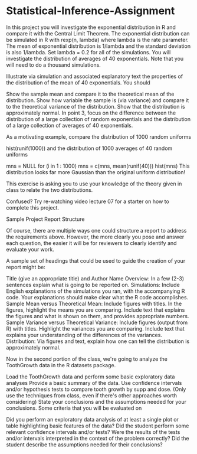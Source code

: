 # Statistical-Inference-Assignment
In this project you will investigate the exponential distribution in R and compare it with the Central Limit Theorem. The exponential distribution can be simulated in R with rexp(n, lambda) where lambda is the rate parameter. The mean of exponential distribution is 1/lambda and the standard deviation is also 1/lambda. Set lambda = 0.2 for all of the simulations. You will investigate the distribution of averages of 40 exponentials. Note that you will need to do a thousand simulations.

Illustrate via simulation and associated explanatory text the properties of the distribution of the mean of 40 exponentials. You should

Show the sample mean and compare it to the theoretical mean of the distribution.
Show how variable the sample is (via variance) and compare it to the theoretical variance of the distribution.
Show that the distribution is approximately normal.
In point 3, focus on the difference between the distribution of a large collection of random exponentials and the distribution of a large collection of averages of 40 exponentials.

As a motivating example, compare the distribution of 1000 random uniforms

hist(runif(1000))
and the distribution of 1000 averages of 40 random uniforms

mns = NULL
for (i in 1 : 1000) mns = c(mns, mean(runif(40)))
hist(mns)
This distribution looks far more Gaussian than the original uniform distribution!

This exercise is asking you to use your knowledge of the theory given in class to relate the two distributions.

Confused? Try re-watching video lecture 07 for a starter on how to complete this project.

Sample Project Report Structure

Of course, there are multiple ways one could structure a report to address the requirements above. However, the more clearly you pose and answer each question, the easier it will be for reviewers to clearly identify and evaluate your work.

A sample set of headings that could be used to guide the creation of your report might be:

Title (give an appropriate title) and Author Name
Overview: In a few (2-3) sentences explain what is going to be reported on.
Simulations: Include English explanations of the simulations you ran, with the accompanying R code. Your explanations should make clear what the R code accomplishes.
Sample Mean versus Theoretical Mean: Include figures with titles. In the figures, highlight the means you are comparing. Include text that explains the figures and what is shown on them, and provides appropriate numbers.
Sample Variance versus Theoretical Variance: Include figures (output from R) with titles. Highlight the variances you are comparing. Include text that explains your understanding of the differences of the variances.
Distribution: Via figures and text, explain how one can tell the distribution is approximately normal.

Now in the second portion of the class, we're going to analyze the ToothGrowth data in the R datasets package.

Load the ToothGrowth data and perform some basic exploratory data analyses
Provide a basic summary of the data.
Use confidence intervals and/or hypothesis tests to compare tooth growth by supp and dose. (Only use the techniques from class, even if there's other approaches worth considering)
State your conclusions and the assumptions needed for your conclusions.
Some criteria that you will be evaluated on

Did you perform an exploratory data analysis of at least a single plot or table highlighting basic features of the data?
Did the student perform some relevant confidence intervals and/or tests?
Were the results of the tests and/or intervals interpreted in the context of the problem correctly?
Did the student describe the assumptions needed for their conclusions?
